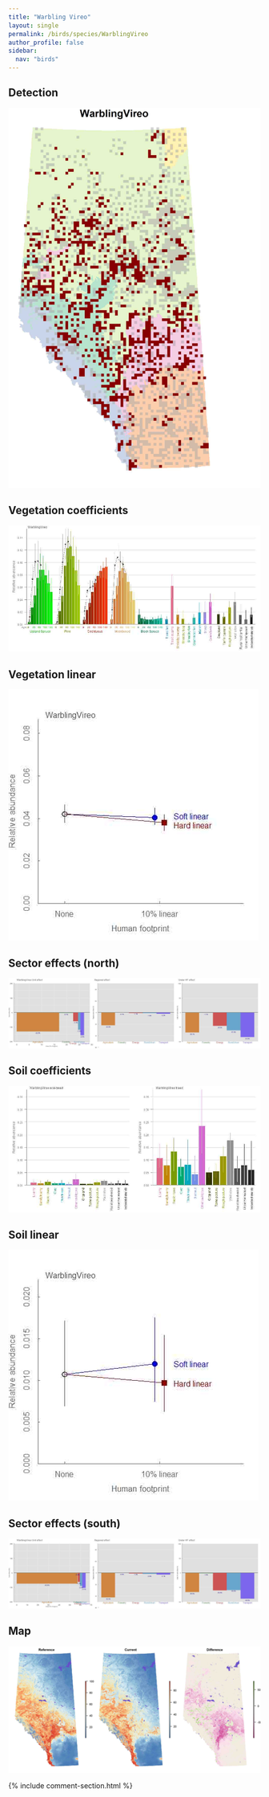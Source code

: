 ```yaml
---
title: "Warbling Vireo"
layout: single
permalink: /birds/species/WarblingVireo
author_profile: false
sidebar:
  nav: "birds"
---
```


<h2>Detection</h2>

![](/assets/images/birds/WarblingVireo/det.jpg)

<h2>Vegetation coefficients</h2>

![](/assets/images/birds/WarblingVireo/veghf.jpg)

<h2>Vegetation linear</h2>

![](/assets/images/birds/WarblingVireo/lin-north.jpg)

<h2>Sector effects (north)</h2>

![](/assets/images/birds/WarblingVireo/sector-north.jpg)

<h2>Soil coefficients</h2>

![](/assets/images/birds/WarblingVireo/soilhf.jpg)

<h2>Soil linear</h2>

![](/assets/images/birds/WarblingVireo/lin-south.jpg)

<h2>Sector effects (south)</h2>

![](/assets/images/birds/WarblingVireo/sector-south.jpg)

<h2>Map</h2>

![](/assets/images/birds/WarblingVireo/map.jpg)

{% include comment-section.html %}
